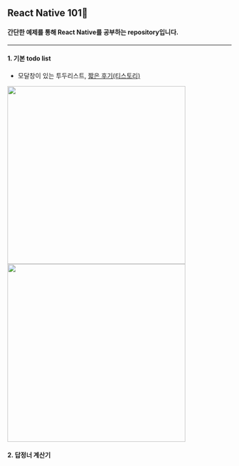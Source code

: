 ## React Native 101🌱

#### 간단한 예제를 통해 React Native를 공부하는 repository입니다.

---

#### 1. 기본 todo list
- 모달창이 있는 투두리스트, [짧은 후기(티스토리)](https://dusunax.tistory.com/entry/221113-%EB%8D%B0%EB%B8%8C-%EB%A7%A4%EC%B9%AD-%ED%85%8C%EC%8A%A4%ED%8A%B8-%EB%A6%AC%EC%95%A1%ED%8A%B8-%EB%84%A4%EC%9D%B4%ED%8B%B0%EB%B8%8C-to-do-list)

<img src ="https://user-images.githubusercontent.com/94776135/202116403-42b387fb-947a-473a-ad7e-62e60def8055.png" style="height: 400px; display: inline"> <img src ="https://user-images.githubusercontent.com/94776135/202116428-42719715-0e72-4823-8ec0-adfed65947eb.png" style="height: 400px;; display: inline">


#### 2. 답정너 계산기
